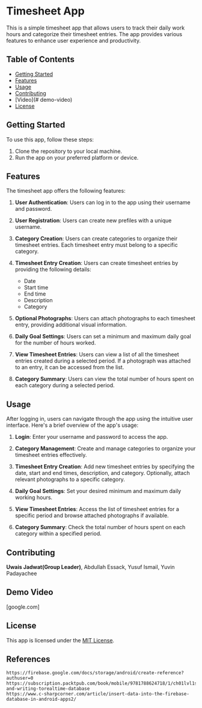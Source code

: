 # Timesheet App

This is a simple timesheet app that allows users to track their daily work hours and categorize their timesheet entries. The app provides various features to enhance user experience and productivity.

## Table of Contents
- [Getting Started](#getting-started)
- [Features](#features)
- [Usage](#usage)
- [Contributing](#contributing)
- [Video](# demo-video)
- [License](#license)

## Getting Started
To use this app, follow these steps:

1. Clone the repository to your local machine.
3. Run the app on your preferred platform or device.

## Features
The timesheet app offers the following features:

1. **User Authentication**: Users can log in to the app using their username and password.

2. **User Registration**: Users can create new prefiles with a unique username.

3. **Category Creation**: Users can create categories to organize their timesheet entries. Each timesheet entry must belong to a specific category.

3. **Timesheet Entry Creation**: Users can create timesheet entries by providing the following details:
   - Date
   - Start time
   - End time
   - Description
   - Category

4. **Optional Photographs**: Users can attach photographs to each timesheet entry, providing additional visual information.

5. **Daily Goal Settings**: Users can set a minimum and maximum daily goal for the number of hours worked.

6. **View Timesheet Entries**: Users can view a list of all the timesheet entries created during a selected period. If a photograph was attached to an entry, it can be accessed from the list.

7. **Category Summary**: Users can view the total number of hours spent on each category during a selected period.

## Usage
After logging in, users can navigate through the app using the intuitive user interface. Here's a brief overview of the app's usage:

1. **Login**: Enter your username and password to access the app.

2. **Category Management**: Create and manage categories to organize your timesheet entries effectively.

3. **Timesheet Entry Creation**: Add new timesheet entries by specifying the date, start and end times, description, and category. Optionally, attach relevant photographs to a specific category.

4. **Daily Goal Settings**: Set your desired minimum and maximum daily working hours.

5. **View Timesheet Entries**: Access the list of timesheet entries for a specific period and browse attached photographs if available.

6. **Category Summary**: Check the total number of hours spent on each category within a specified period.

## Contributing
**Uwais Jadwat(Group Leader)**, Abdullah Essack, Yusuf Ismail, Yuvin Padayachee

## Demo Video
[google.com]

## License
This app is licensed under the [MIT License](LICENSE).

## References
```
https://firebase.google.com/docs/storage/android/create-reference?authuser=0
https://subscription.packtpub.com/book/mobile/9781788624718/1/ch01lvl1sec12/reading-and-writing-torealtime-database
https://www.c-sharpcorner.com/article/insert-data-into-the-firebase-database-in-android-apps2/
```
